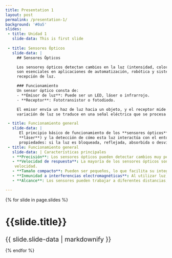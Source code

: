 ```yaml
---
title: Presentation 1
layout: post
permalink: /presentation-1/
background: '#0a5'
slides:
 - title: Unidad 1
   slide-data: This is first slide
     
 - title: Sensores Ópticos
   slide-data: |
     ## Sensores Ópticos

     Los sensores ópticos detectan cambios en la luz (intensidad, color o posición) para generar una señal de salida. Estos dispositivos 
     son esenciales en aplicaciones de automatización, robótica y sistemas de seguridad. El funcionamiento se basa en la emisión y 
     recepción de luz.

     ### Funcionamiento
     Un sensor óptico consta de:
     - **Emisor de luz**: Puede ser un LED, láser o infrarrojo.
     - **Receptor**: Fototransistor o fotodiodo.

     El emisor envía un haz de luz hacia un objeto, y el receptor mide la cantidad de luz reflejada, interrumpida o absorbida. La 
     variación de luz se traduce en una señal eléctrica que se procesa para tomar decisiones automáticas.

 - title: Funcionamiento general
   slide-data: |
      El principio básico de funcionamiento de los **sensores ópticos** es la emisión de luz (ya sea **infrarroja**, **visible** o 
      **láser**) y la detección de cómo esta luz interactúa con el entorno. Dependiendo del tipo de sensor, pueden medir diferentes 
      propiedades: si la luz es bloqueada, reflejada, absorbida o desviada.
 - title: Funcionamiento general
   slide-data: | Características principales
   - **Precisión**: Los sensores ópticos pueden detectar cambios muy pequeños en su entorno.
   - **Velocidad de respuesta**: La mayoría de los sensores ópticos son muy rápidos, lo que los hace adecuados para aplicaciones de alta   
    velocidad.
   - **Tamaño compacto**: Pueden ser pequeños, lo que facilita su integración en sistemas electrónicos.
   - **Inmunidad a interferencias electromagnéticas**: Al utilizar luz, no se ven afectados por campos electromagnéticos.
   - **Alcance**: Los sensores pueden trabajar a diferentes distancias, dependiendo de su tipo (algunos hasta varios kilómetros, como los     **LIDAR**).

---
```


{% for slide in page.slides %}
<section data-background="{% if slide.background %}{{slide.background}}{% else %}{{page.background}}{% endif %}">
  <h1 style="font-size: 30px;">{{slide.title}}</h1>
   <div style="font-size: 20px;">
     {{ slide.slide-data | markdownify }}
   </div>
</section>

{% endfor %}

